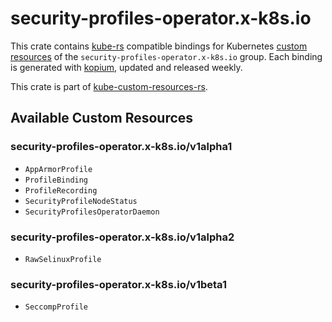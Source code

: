 <!--
SPDX-FileCopyrightText: The kube-custom-resources-rs Authors
SPDX-License-Identifier: 0BSD
 -->

# security-profiles-operator.x-k8s.io

This crate contains [kube-rs](https://kube.rs/) compatible bindings for Kubernetes [custom resources](https://kubernetes.io/docs/tasks/extend-kubernetes/custom-resources/custom-resource-definitions/) of the `security-profiles-operator.x-k8s.io` group. Each binding is generated with [kopium](https://github.com/kube-rs/kopium), updated and released weekly.

This crate is part of [kube-custom-resources-rs](https://github.com/metio/kube-custom-resources-rs).

## Available Custom Resources

### security-profiles-operator.x-k8s.io/v1alpha1
- `AppArmorProfile`
- `ProfileBinding`
- `ProfileRecording`
- `SecurityProfileNodeStatus`
- `SecurityProfilesOperatorDaemon`
### security-profiles-operator.x-k8s.io/v1alpha2
- `RawSelinuxProfile`
### security-profiles-operator.x-k8s.io/v1beta1
- `SeccompProfile`
